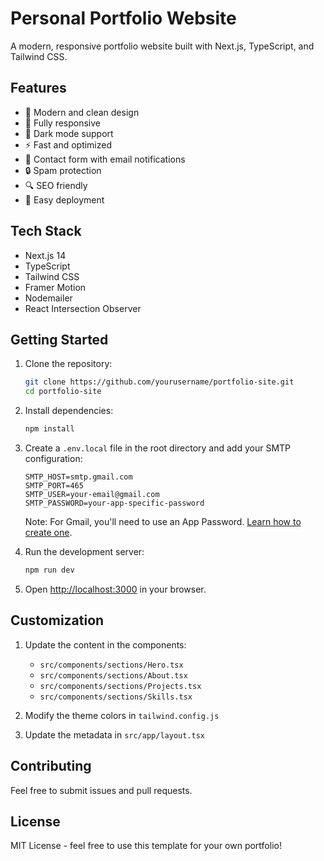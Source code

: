 # Personal Portfolio Website

A modern, responsive portfolio website built with Next.js, TypeScript, and Tailwind CSS.

## Features

- 🎨 Modern and clean design
- 📱 Fully responsive
- 🌙 Dark mode support
- ⚡ Fast and optimized
- 📝 Contact form with email notifications
- 🔒 Spam protection
- 🔍 SEO friendly
- 🚀 Easy deployment

## Tech Stack

- Next.js 14
- TypeScript
- Tailwind CSS
- Framer Motion
- Nodemailer
- React Intersection Observer

## Getting Started

1. Clone the repository:
   ```bash
   git clone https://github.com/yourusername/portfolio-site.git
   cd portfolio-site
   ```

2. Install dependencies:
   ```bash
   npm install
   ```

3. Create a `.env.local` file in the root directory and add your SMTP configuration:
   ```
   SMTP_HOST=smtp.gmail.com
   SMTP_PORT=465
   SMTP_USER=your-email@gmail.com
   SMTP_PASSWORD=your-app-specific-password
   ```

   Note: For Gmail, you'll need to use an App Password. [Learn how to create one](https://support.google.com/accounts/answer/185833).

4. Run the development server:
   ```bash
   npm run dev
   ```

5. Open [http://localhost:3000](http://localhost:3000) in your browser.


## Customization

1. Update the content in the components:
   - `src/components/sections/Hero.tsx`
   - `src/components/sections/About.tsx`
   - `src/components/sections/Projects.tsx`
   - `src/components/sections/Skills.tsx`

2. Modify the theme colors in `tailwind.config.js`

3. Update the metadata in `src/app/layout.tsx`

## Contributing

Feel free to submit issues and pull requests.

## License

MIT License - feel free to use this template for your own portfolio!
